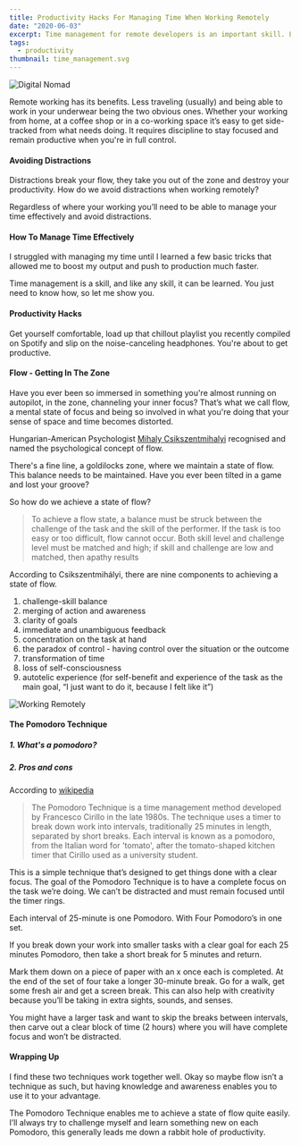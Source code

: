 ```yaml
---
title: Productivity Hacks For Managing Time When Working Remotely
date: "2020-06-03"
excerpt: Time management for remote developers is an important skill. Learn how I manage my time with these productivity hacks while working remotely.
tags:
  - productivity
thumbnail: time_management.svg
---
```


<!-- without webpack -->
<!-- ![Digital Nomad](/digital_nomad.svg) -->
<!-- with webpack -->
![Digital Nomad](@/assets/blog/digital_nomad.svg "image")

Remote working has its benefits. Less traveling (usually) and being able to work in your underwear being the two obvious ones. Whether your working from home, at a coffee shop or in a co-working space it’s easy to get side-tracked from what needs doing. It requires discipline to stay focused and remain productive when you're in full control.

#### Avoiding Distractions

Distractions break your flow, they take you out of the zone and destroy your productivity. How do we avoid distractions when working remotely?

Regardless of where your working you’ll need to be able to manage your time effectively and avoid distractions.

#### How To Manage Time Effectively

I struggled with managing my time until I learned a few basic tricks that allowed me to boost my output and push to production much faster.

Time management is a skill, and like any skill, it can be learned. You just need to know how, so let me show you.

#### Productivity Hacks

Get yourself comfortable, load up that chillout playlist you recently compiled on Spotify and slip on the noise-canceling headphones. You're about to get productive.

#### Flow - Getting In The Zone

Have you ever been so immersed in something you're almost running on autopilot, in the zone, channeling your inner focus? That’s what we call flow, a mental state of focus and being so involved in what you're doing that your sense of space and time becomes distorted.

Hungarian-American Psychologist [Mihaly Csikszentmihalyi](https://en.wikipedia.org/wiki/Mihaly_Csikszentmihalyi) recognised and named the psychological concept of flow.

There's a fine line, a goldilocks zone, where we maintain a state of flow. This balance needs to be maintained. Have you ever been tilted in a game and lost your groove?

So how do we achieve a state of flow?

> To achieve a flow state, a balance must be struck between the challenge of the task and the skill of the performer. If the task is too easy or too difficult, flow cannot occur. Both skill level and challenge level must be matched and high; if skill and challenge are low and matched, then apathy results

According to Csikszentmihályi, there are nine components to achieving a state of flow.

1. challenge-skill balance
2. merging of action and awareness
3. clarity of goals
4. immediate and unambiguous feedback
5. concentration on the task at hand
6. the paradox of control - having control over the situation or the outcome
7. transformation of time
8. loss of self-consciousness
9. autotelic experience (for self-benefit and experience of the task as the main goal, “I just want to do it, because I felt like it”)

<!-- ![Working Remotely](/working_remotely.svg) -->
<!-- with webpack -->
![Working Remotely](@/assets/blog/working_remotely.svg "image")

#### The Pomodoro Technique

##### 1. What's a pomodoro?
##### 2. Pros and cons

According to [wikipedia](https://en.wikipedia.org/wiki/Pomodoro_Technique)

> The Pomodoro Technique is a time management method developed by Francesco Cirillo in the late 1980s. The technique uses a timer to break down work into intervals, traditionally 25 minutes in length, separated by short breaks. Each interval is known as a pomodoro, from the Italian word for 'tomato', after the tomato-shaped kitchen timer that Cirillo used as a university student.

This is a simple technique that’s designed to get things done with a clear focus. The goal of the Pomodoro Technique is to have a complete focus on the task we’re doing. We can’t be distracted and must remain focused until the timer rings.

Each interval of 25-minute is one Pomodoro. With Four Pomodoro’s in one set.

If you break down your work into smaller tasks with a clear goal for each 25 minutes Pomodoro, then take a short break for 5 minutes and return.

Mark them down on a piece of paper with an x once each is completed. At the end of the set of four take a longer 30-minute break. Go for a walk, get some fresh air and get a screen break. This can also help with creativity because you’ll be taking in extra sights, sounds, and senses.

You might have a larger task and want to skip the breaks between intervals, then carve out a clear block of time (2 hours) where you will have complete focus and won’t be distracted.

#### Wrapping Up

I find these two techniques work together well. Okay so maybe flow isn’t a technique as such, but having knowledge and awareness enables you to use it to your advantage.

The Pomodoro Technique enables me to achieve a state of flow quite easily. I’ll always try to challenge myself and learn something new on each Pomodoro, this generally leads me down a rabbit hole of productivity.
